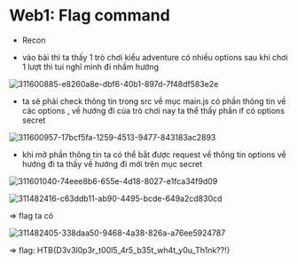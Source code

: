 # Web1: Flag command

- Recon

+ vào bài thì ta thấy 1 trò chơi kiểu adventure có nhiều options sau khi chơi 1 lượt thì tui nghĩ mình đi nhầm hướng

 
![311600885-e8260a8e-dbf6-40b1-897d-7f48df583e2e](https://github.com/neo-M3tinez/htb_apo2024/assets/174318737/6cd6d65c-03a8-4ba6-acfc-058e7c0b57a2)

+ ta sẽ phải check thông tin trong src về mục main.js có phần thông tin về các options , về hướng đi của trò chơi nay ta thể thấy phần if có options secret
  
![311600957-17bcf5fa-1259-4513-9477-843183ac2893](https://github.com/neo-M3tinez/htb_apo2024/assets/174318737/ed60b22c-e161-4317-8831-65be327bcf37)

+ khi mở phần thông tin ta có thể bắt được request về thông tin options về hướng đi ta thấy về hướng đi mới trên mục secret

![311601040-74eee8b6-655e-4d18-8027-e1fca34f9d09](https://github.com/neo-M3tinez/htb_apo2024/assets/174318737/47f58fbf-1bdf-4aa0-a81e-52e08d986cb2)


![311482416-c63ddb11-ab90-4495-bcde-649a2cd830cd](https://github.com/neo-M3tinez/htb_apo2024/assets/174318737/4b0a0bc3-c443-41ba-b026-2090c6c87a01)

=> flag ta có 

![311482405-338daa50-9468-4a38-826a-a76ee5924787](https://github.com/neo-M3tinez/htb_apo2024/assets/174318737/67a5bb13-e3f5-40cf-b5c6-438eb049fde2)

=> flag: HTB{D3v3l0p3r_t00l5_4r5_b35t_wh4t_y0u_Th1nk??!}

